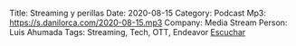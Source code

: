 Title: Streaming y perillas
Date: 2020-08-15
Category: Podcast
Mp3: https://s.danilorca.com/2020-08-15.mp3
Company: Media Stream
Person: Luis Ahumada
Tags: Streaming, Tech, OTT, Endeavor
<a href="https://s.danilorca.com/2020-08-15.mp3" type="audio/mpeg">
Escuchar
</a>
